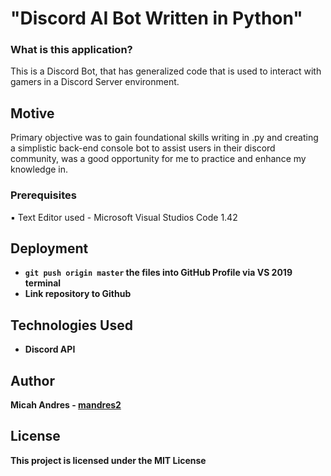 # "Discord AI Bot Written in Python"

<h3>What is this application?</h3>

This is a Discord Bot, that has generalized code that is used to interact with gamers in a Discord Server environment.

## Motive
Primary objective was to gain foundational skills writing in .py and creating a simplistic back-end console bot to assist users in their discord community, was a good opportunity for me to practice and enhance my knowledge in.
### Prerequisites

:black_small_square: Text Editor used - Microsoft Visual Studios Code 1.42
<br>

## Deployment

* <b> ```git push origin master``` the files into GitHub Profile via VS 2019 terminal</b>
* <b> Link repository to Github <b>

## Technologies Used
* Discord API

## Author

**Micah Andres** - [mandres2](https://github.com/mandres2)

## License

<b>This project is licensed under the MIT License</b>

